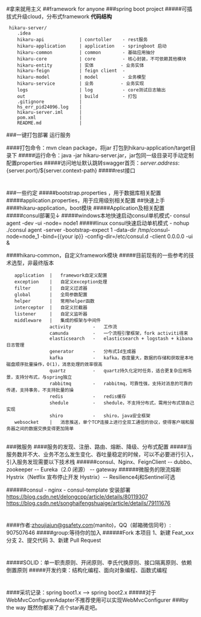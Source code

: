 #拿来就用主义
##framework for anyone
###spring boot project
#####可插拔式升级cloud，分布式framework
**代码结构**
```
 hikaru-server/
    .idea
    hikaru-api             | conrtoller    - rest服务
    hikaru-application     | application   - springboot 启动
    hikaru-common          | common        - 基础应用抽分
    hikaru-core            | core          - 核心封装，不可依赖其他模块
    hikaru-entity          | 实体          - 业务实体
    hikaru-feign           | feign client  - 
    hikaru-model           | model         - 业务模型
    hikaru-service         | 业务          - 业务实现
    logs                   | log           - core测试日志输出
    out                    | build         - 打包
    .gitignore             |
    hs_err_pid24096.log    |
    hikaru-server.iml      |
    pom.xml                |
    README.md              |
```


###一键打包部署 运行服务
 
####打包命令：mvn clean package，将jar 打包到hikaru-application/target目录下
#####运行命令：java -jar hikaru-server.jar，jar包同一级目录可手动定制配置properties
#####访问地址默认跳转swagger首页：${server.address}:${server.port}/${server.context-path}
#####rest接口
#
###
###一些约定
#####bootstrap.properties ，用于数据库相关配置
#####application.properties，用于应用级别相关配置
##快速上手
####hikaru-application，boot模块
#####Application及相关配置
#####consul部署见↓
#####windows本地快速启动consul单机模式- consul agent -dev -ui -node= node1
#####linux consul快速启动单机模式 - nohup ./consul agent -server -bootstrap-expect 1 -data-dir /tmp/consul-node=node_1 -bind={{your ip}} -config-dir=/etc/consul.d -client 0.0.0.0 -ui &

####hikaru-common，自定义framework模块
#####目前现有的一些参考的技术选型，非最终版本
```
   application  |   framework自定义配置
   exception    |   自定义exception处理
   filter       |   自定义过滤器
   global       |   全局参数配置
   helper       |   常用helper函数
   interceptor  |   自定义拦截器
   listener     |   自定义监听器
   middleware   |   集成的框架与中间件
                activity        -   工作流
                camunda         -   一个流程引擎框架，fork activiti得来
                elasticsearch   -   elasticsearch + logstash + kibana 日志管理
                generator       -   分布式Id生成器
                kafka           -   kafka，吞度量大，数据的存储和获取是本地磁盘顺序批量操作，O(1)，消息处理的效率很高
                quartz          -   quartz持久化定时任务，适合更复杂应用场景，支持分布式，与spring独立
                rabbitmq        -   rabbitmq，可靠性强，支持对消息的可靠的传递，支持事务，不支持批量的操
                redis           -   redis缓存
                shedule         -   shedule，不支持分布式，需用分布式锁自己实现
                shiro           -   shiro，java安全框架
   websocket    |   消息推送，单个TCP连接上进行全双工通信的协议，使得客户端和服务器之间的数据交换变得更加简单
   ```

##
###微服务
####服务的发现、注册、路由、熔断、降级、分布式配置
#####当服务数并不大、业务不怎么发生变化、吞吐量稳定的时候，可以不必要进行引入，引入服务发现需要以下技术栈
######consul、Nginx、FeignClient -- dubbo、zookeeper -- Eureka（2.0 闭源） -- gateway
######微服务的限流熔断 Hystrix（Netflix 宣布停止开发 Hystrix）-- Resilience4j和Sentinel可选

######consul - nginx - consul-template 安装部署
https://blog.csdn.net/delongcpp/article/details/80119307
https://blog.csdn.net/songhaifengshuaige/article/details/79111676










#
#
#
#
####作者:zhoujiajun@gsafety.com(manito)，QQ（邮箱微信同号）: 907507646
#####group:等待你的加入
######Fork 本项目
     1、新建 Feat_xxx 分支
     2、提交代码
     3、新建 Pull Request
#
#####SOLID：单一职责原则、开闭原则、李氏代换原则、接口隔离原则、依赖倒置原则
#####开发约束：结构化编程、面向对象编程、函数式编程
#
####采坑记录：spring boot1.x —> spring boot2.x
#####对于WebMvcConfigurerAdapter不推荐使用可以实现WebMvcConfigurer
###by the way 既然你都来了点个star再走吧。
